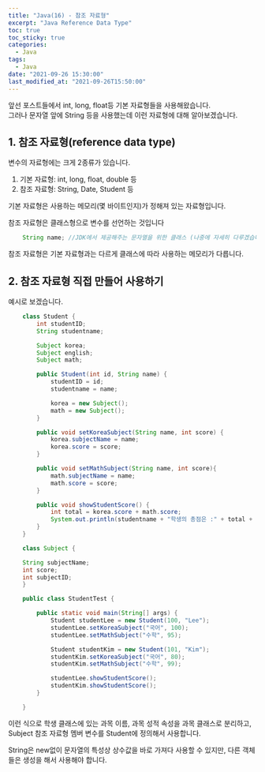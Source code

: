 ```yaml
---
title: "Java(16) - 참조 자료형"
excerpt: "Java Reference Data Type"
toc: true
toc_sticky: true
categories:
  - Java
tags:
  - Java
date: "2021-09-26 15:30:00"
last_modified_at: "2021-09-26T15:50:00"
---
```


앞선 포스트들에서 int, long, float등 기본 자료형들을 사용해왔습니다.<br/>
그러나 문자열 앞에 String 등을 사용했는데 이런 자료형에 대해 알아보겠습니다.<br/>

## 1. 참조 자료형(reference data type)

변수의 자료형에는 크게 2종류가 있습니다.

1. 기본 자료형: int, long, float, double 등
2. 참조 자료형: String, Date, Student 등

기본 자료형은 사용하는 메모리(몇 바이트인지)가 정해져 있는 자료형입니다.<br/>

참조 자료형은 클래스형으로 변수를 선언하는 것입니다

```java
    String name; //JDK에서 제공해주는 문자열을 위한 클래스 (나중에 자세히 다루겠습니다.)
```

참조 자료형은 기본 자료형과는 다르게 클래스에 따라 사용하는 메모리가 다릅니다.<br/>

## 2. 참조 자료형 직접 만들어 사용하기

예시로 보겠습니다.

```java
    class Student {
        int studentID;
        String studentname;

        Subject korea;
        Subject english;
        Subject math;

        public Student(int id, String name) {
            studentID = id;
            studentname = name;

            korea = new Subject();
            math = new Subject();
        }

        public void setKoreaSubject(String name, int score) {
            korea.subjectName = name;
            korea.score = score;
        }

        public void setMathSubject(String name, int score){
            math.subjectName = name;
            math.score = score;
        }

        public void showStudentScore() {
            int total = korea.score + math.score;
            System.out.println(studentname + "학생의 총점은 :" + total + "점 입니다.");
        }
    }

    class Subject {

	String subjectName;
	int score;
	int subjectID;
    }

    public class StudentTest {

        public static void main(String[] args) {
            Student studentLee = new Student(100, "Lee");
            studentLee.setKoreaSubject("국어", 100);
            studentLee.setMathSubject("수학", 95);

            Student studentKim = new Student(101, "Kim");
            studentKim.setKoreaSubject("국어", 80);
            studentKim.setMathSubject("수학", 99);

            studentLee.showStudentScore();
            studentKim.showStudentScore();
        }

    }
```

이런 식으로 학생 클래스에 있는 과목 이름, 과목 성적 속성을 과목 클래스로 분리하고,<br/>
Subject 참조 자료형 멤버 변수를 Student에 정의해서 사용합니다.<br/>

String은 new없이 문자열의 특성상 상수값을 바로 가져다 사용할 수 있지만, 다른 객체들은 생성을 해서 사용해야 합니다.<br/>
